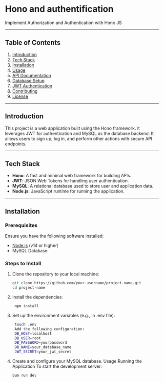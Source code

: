 # Hono and authentification

Implement Authorization and Authentication with Hono JS

---

## Table of Contents

1. [Introduction](#introduction)
2. [Tech Stack](#tech-stack)
3. [Installation](#installation)
4. [Usage](#usage)
5. [API Documentation](#api-documentation)
6. [Database Setup](#database-setup)
7. [JWT Authentication](#jwt-authentication)
8. [Contributing](#contributing)
9. [License](#license)

---

## Introduction

This project is a web application built using the Hono framework. It leverages JWT for authentication and MySQL as the database backend. It allows users to sign up, log in, and perform other actions with secure API endpoints.

---

## Tech Stack

- **Hono**: A fast and minimal web framework for building APIs.
- **JWT**: JSON Web Tokens for handling user authentication.
- **MySQL**: A relational database used to store user and application data.
- **Node.js**: JavaScript runtime for running the application.

---

## Installation

### Prerequisites

Ensure you have the following software installed:

- [Node.js](https://nodejs.org/) (v14 or higher)
- MySQL Database

### Steps to Install

1. Clone the repository to your local machine:

   ```bash
   git clone https://github.com/your-username/project-name.git
   cd project-name
   ```

2. Install the dependencies:

   ```bash
    npm install
   ```

3. Set up the environment variables (e.g., in .env file):

   ```bash
    touch .env
    Add the following configuration:
    DB_HOST=localhost
    DB_USER=root
    DB_PASSWORD=yourpassword
    DB_NAME=your_database_name
    JWT_SECRET=your_jwt_secret
   ```

4. Create and configure your MySQL database.
   Usage
   Running the Application
   To start the development server:
   ```bash
   bun run dev
   ```
